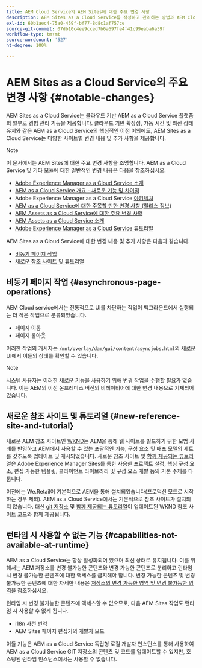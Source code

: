 ```yaml
---
title: AEM Cloud Service의 AEM Sites에 대한 주요 변경 사항
description: AEM Sites as a Cloud Service를 작성하고 관리하는 방법과 AEM Cloud Service의 AEM Sites에 대한 주요 변경 사항에 대해 알아봅니다.
exl-id: 60b1aec4-75a0-459f-bf77-8d8c1af757ce
source-git-commit: 07db10c4ee9cced7b6a697fe4f41c99eaba6a39f
workflow-type: tm+mt
source-wordcount: '527'
ht-degree: 100%

---
```



# AEM Sites as a Cloud Service의 주요 변경 사항 {#notable-changes}

AEM Sites as a Cloud Service는 클라우드 기반 AEM as a Cloud Service 플랫폼의 일부로 경험 관리 기능을 제공합니다. 클라우드 기반 확장성, 가동 시간 및 최신 상태 유지와 같은 AEM as a Cloud Service의 핵심적인 이점 이외에도, AEM Sites as a Cloud Service는 다양한 사이트별 변경 내용 및 추가 사항을 제공합니다.

>[!NOTE]
>이 문서에서는 AEM Sites에 대한 주요 변경 사항을 조명합니다. AEM as a Cloud Service 및 기타 모듈에 대한 일반적인 변경 내용은 다음을 참조하십시오.
>
>* [Adobe Experience Manager as a Cloud Service 소개](/help/overview/introduction.md)
>* [AEM as a Cloud Service 개요 - 새로운 기능 및 차이점](/help/overview/what-is-new-and-different.md)
>* Adobe Experience Manager as a Cloud Service [아키텍처](/help/overview/architecture.md)
>* [AEM as a Cloud Service에 대한 주목할 만한 변경 사항 (릴리스 정보)](/help/release-notes/aem-cloud-changes.md)
>* [AEM Assets as a Cloud Service에 대한 주요 변경 사항](/help/assets/assets-cloud-changes.md)
>* [AEM Assets as a Cloud Service 소개](/help/assets/overview.md)
>* [Adobe Experience Manager as a Cloud Service 튜토리얼](https://experienceleague.adobe.com/docs/experience-manager-learn/cloud-service/overview.html)

AEM Sites as a Cloud Service에 대한 변경 내용 및 추가 사항은 다음과 같습니다.

* [비동기 페이지 작업](#asynchronous-page-operations)
* [새로운 참조 사이트 및 튜토리얼](#new-reference-site-and-tutorial)

## 비동기 페이지 작업 {#asynchronous-page-operations}

AEM Cloud service에서는 전통적으로 UI를 차단하는 작업이 백그라운드에서 실행되는 더 작은 작업으로 분류되었습니다.

* 페이지 이동
* 페이지 롤아웃

이러한 작업의 개시자는 `/mnt/overlay/dam/gui/content/asyncjobs.html`의 새로운 UI에서 이들의 상태를 확인할 수 있습니다.

>[!NOTE]
>
>시스템 사용자는 이러한 새로운 기능을 사용하기 위해 변경 작업을 수행할 필요가 없습니다. 이는 AEM의 이전 온프레미스 버전의 비헤이비어에 대한 변경 내용으로 기재되어 있습니다.

## 새로운 참조 사이트 및 튜토리얼 {#new-reference-site-and-tutorial}

새로운 AEM 참조 사이트인 [WKND](https://wknd.site/)는 AEM을 통해 웹 사이트를 빌드하기 위한 모범 사례를 반영하고 AEM에서 사용할 수 있는 포괄적인 기능, 구성 요소 및 배포 모델의 세트를 갖추도록 업데이트 및 게시되었습니다. 새로운 참조 사이트 및 [함께 제공되는 튜토리얼](https://experienceleague.adobe.com/docs/experience-manager-learn/getting-started-wknd-tutorial-develop/overview.html)은 Adobe Experience Manager Sites를 통한 사용한 프로젝트 설정, 핵심 구성 요소, 편집 가능한 템플릿, 클라이언트 라이브러리 및 구성 요소 개발 등의 기본 주제를 다룹니다.

이전에는 We.Retail이 기본적으로 AEM을 통해 설치되었습니다(프로덕션 모드로 시작하는 경우 제외). AEM as a Cloud Service에서는 기본적으로 참조 사이트가 설치되지 않습니다. 대신 [git 저장소](https://github.com/adobe/aem-guides-wknd/) 및 [함께 제공되는 튜토리얼](https://experienceleague.adobe.com/docs/experience-manager-learn/getting-started-wknd-tutorial-develop/overview.html)이 업데이트된 WKND 참조 사이트 코드와 함께 제공됩니다.

## 런타임 시 사용할 수 없는 기능 {#capabilities-not-available-at-runtime}

AEM as a Cloud Service는 항상 활성화되어 있으며 최신 상태로 유지됩니다. 이를 위해서는 AEM 저장소를 변경 불가능한 콘텐츠와 변경 가능한 콘텐츠로 분리하고 런타임 시 변경 불가능한 콘텐츠에 대한 액세스를 금지해야 합니다. 변경 가능한 콘텐츠 및 변경 불가능한 콘텐츠에 대한 자세한 내용은 [저장소의 변경 가능한 영역 및 변경 불가능한 영역](/help/implementing/developing/introduction/aem-project-content-package-structure.md#mutable-vs-immutable)을 참조하십시오.

런타임 시 변경 불가능한 콘텐츠에 액세스할 수 없으므로, 다음 AEM Sites 작업도 런타임 시 사용할 수 없게 됩니다.

* i18n 사전 번역
* AEM Sites 페이지 편집기의 개발자 모드

이들 기능은 AEM as a Cloud Service 독립형 로컬 개발자 인스턴스를 통해 사용하여 AEM as a Cloud Service GIT 저장소의 콘텐츠 및 코드를 업데이트할 수 있지만, 호스팅된 런타임 인스턴스에서는 사용할 수 없습니다.
